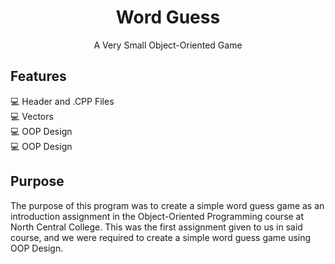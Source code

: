 <h1 align="center">Word Guess</h1>
<p align="center">A Very Small Object-Oriented Game</p>

## Features
:computer: Header and .CPP Files <br />
:computer: Vectors <br />
:computer: OOP Design <br />
:computer: OOP Design <br />

## Purpose
The purpose of this program was to create a simple word guess game as an introduction assignment in the
Object-Oriented Programming course at North Central College. This was the first assignment given to us
in said course, and we were required to create a simple word guess game using OOP Design.
